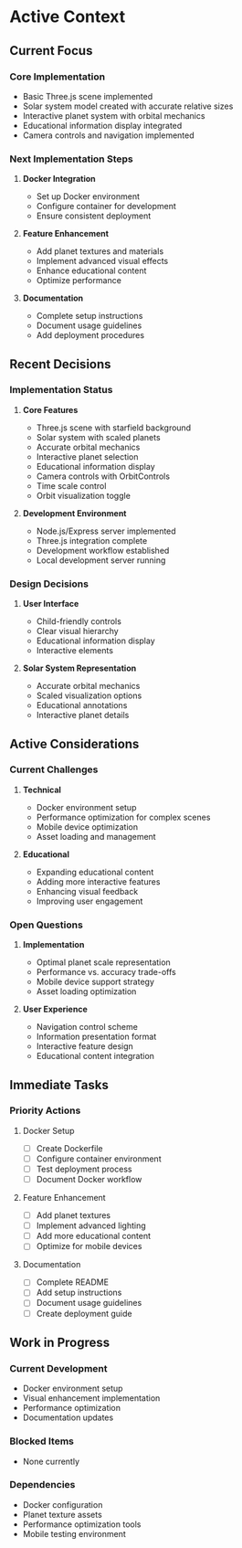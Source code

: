# Active Context

## Current Focus

### Core Implementation

- Basic Three.js scene implemented
- Solar system model created with accurate relative sizes
- Interactive planet system with orbital mechanics
- Educational information display integrated
- Camera controls and navigation implemented

### Next Implementation Steps

1. **Docker Integration**

   - Set up Docker environment
   - Configure container for development
   - Ensure consistent deployment

2. **Feature Enhancement**

   - Add planet textures and materials
   - Implement advanced visual effects
   - Enhance educational content
   - Optimize performance

3. **Documentation**
   - Complete setup instructions
   - Document usage guidelines
   - Add deployment procedures

## Recent Decisions

### Implementation Status

1. **Core Features**

   - Three.js scene with starfield background
   - Solar system with scaled planets
   - Accurate orbital mechanics
   - Interactive planet selection
   - Educational information display
   - Camera controls with OrbitControls
   - Time scale control
   - Orbit visualization toggle

2. **Development Environment**
   - Node.js/Express server implemented
   - Three.js integration complete
   - Development workflow established
   - Local development server running

### Design Decisions

1. **User Interface**

   - Child-friendly controls
   - Clear visual hierarchy
   - Educational information display
   - Interactive elements

2. **Solar System Representation**
   - Accurate orbital mechanics
   - Scaled visualization options
   - Educational annotations
   - Interactive planet details

## Active Considerations

### Current Challenges

1. **Technical**

   - Docker environment setup
   - Performance optimization for complex scenes
   - Mobile device optimization
   - Asset loading and management

2. **Educational**
   - Expanding educational content
   - Adding more interactive features
   - Enhancing visual feedback
   - Improving user engagement

### Open Questions

1. **Implementation**

   - Optimal planet scale representation
   - Performance vs. accuracy trade-offs
   - Mobile device support strategy
   - Asset loading optimization

2. **User Experience**
   - Navigation control scheme
   - Information presentation format
   - Interactive feature design
   - Educational content integration

## Immediate Tasks

### Priority Actions

1. Docker Setup

   - [ ] Create Dockerfile
   - [ ] Configure container environment
   - [ ] Test deployment process
   - [ ] Document Docker workflow

2. Feature Enhancement

   - [ ] Add planet textures
   - [ ] Implement advanced lighting
   - [ ] Add more educational content
   - [ ] Optimize for mobile devices

3. Documentation
   - [ ] Complete README
   - [ ] Add setup instructions
   - [ ] Document usage guidelines
   - [ ] Create deployment guide

## Work in Progress

### Current Development

- Docker environment setup
- Visual enhancement implementation
- Performance optimization
- Documentation updates

### Blocked Items

- None currently

### Dependencies

- Docker configuration
- Planet texture assets
- Performance optimization tools
- Mobile testing environment
